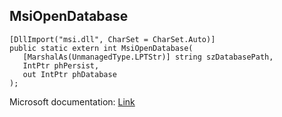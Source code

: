 ## MsiOpenDatabase

```
[DllImport("msi.dll", CharSet = CharSet.Auto)]
public static extern int MsiOpenDatabase(
   [MarshalAs(UnmanagedType.LPTStr)] string szDatabasePath,
   IntPtr phPersist,
   out IntPtr phDatabase
);
```

Microsoft documentation: [Link](https://learn.microsoft.com/en-us/windows/win32/api/msiquery/nf-msiquery-msiopendatabasea)
